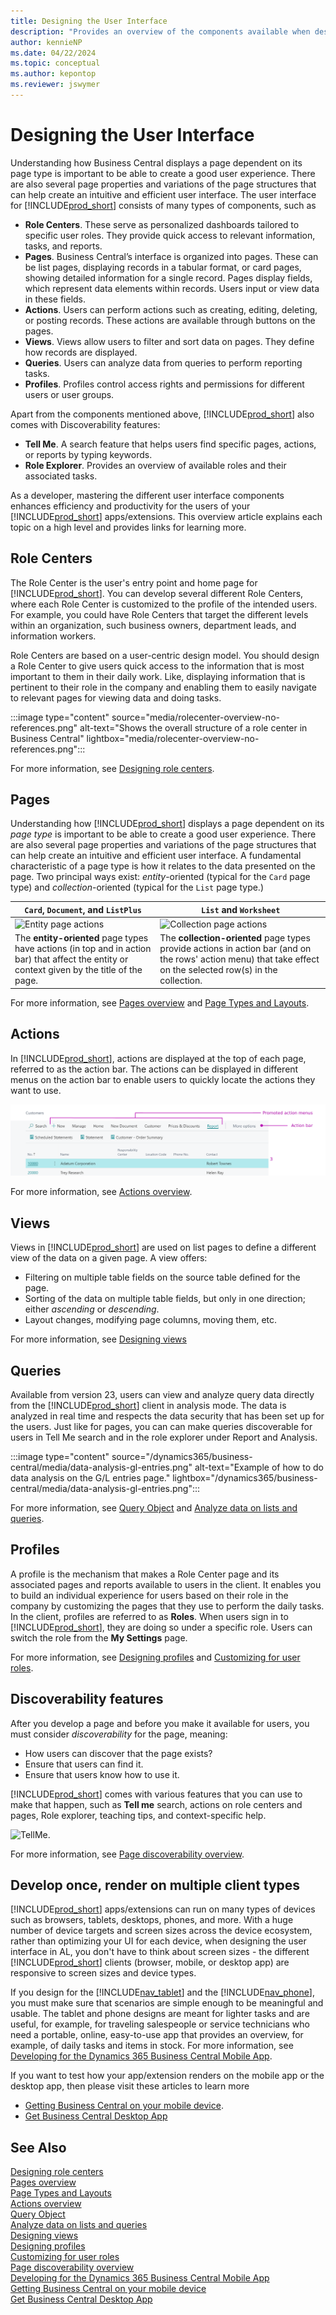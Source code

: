 ```yaml
---
title: Designing the User Interface
description: "Provides an overview of the components available when designing a user interface in Business Central"
author: kennieNP
ms.date: 04/22/2024
ms.topic: conceptual
ms.author: kepontop
ms.reviewer: jswymer
---
```


# Designing the User Interface

Understanding how Business Central displays a page dependent on its page type is important to be able to create a good user experience. There are also several page properties and variations of the page structures that can help create an intuitive and efficient user interface. The user interface for [!INCLUDE[prod_short](includes/prod_short.md)] consists of many types of components, such as 

* **Role Centers**. These serve as personalized dashboards tailored to specific user roles. They provide quick access to relevant information, tasks, and reports.
* **Pages**. Business Central’s interface is organized into pages. These can be list pages, displaying records in a tabular format, or card pages, showing detailed information for a single record. Pages display fields, which represent data elements within records. Users input or view data in these fields.
* **Actions**. Users can perform actions such as creating, editing, deleting, or posting records. These actions are available through buttons on the pages.
* **Views**. Views allow users to filter and sort data on pages. They define how records are displayed.
* **Queries**. Users can analyze data from queries to perform reporting tasks.
* **Profiles**. Profiles control access rights and permissions for different users or user groups.

Apart from the components mentioned above, [!INCLUDE[prod_short](includes/prod_short.md)] also comes with Discoverability features:
* **Tell Me**. A search feature that helps users find specific pages, actions, or reports by typing keywords.
* **Role Explorer**. Provides an overview of available roles and their associated tasks.

As a developer, mastering the different user interface components enhances efficiency and productivity for the users of your [!INCLUDE[prod_short](includes/prod_short.md)] apps/extensions. This overview article explains each topic on a high level and provides links for learning more.


## Role Centers

The Role Center is the user's entry point and home page for [!INCLUDE[prod_short](includes/prod_short.md)]. You can develop several different Role Centers, where each Role Center is customized to the profile of the intended users. For example, you could have Role Centers that target the different levels within an organization, such business owners, department leads, and information workers. 

Role Centers are based on a user-centric design model. You should design a Role Center to give users quick access to the information that is most important to them in their daily work. Like, displaying information that is pertinent to their role in the company and enabling them to easily navigate to relevant pages for viewing data and doing tasks.

:::image type="content" source="media/rolecenter-overview-no-references.png" alt-text="Shows the overall structure of a role center in Business Central" lightbox="media/rolecenter-overview-no-references.png":::

For more information, see [Designing role centers](devenv-designing-role-centers.md).


## Pages

Understanding how [!INCLUDE[prod_short](includes/prod_short.md)] displays a page dependent on its *page type* is important to be able to create a good user experience. There are also several page properties and variations of the page structures that can help create an intuitive and efficient user interface. A fundamental characteristic of a page type is how it relates to the data presented on the page. Two principal ways exist: *entity*-oriented (typical for the `Card` page type) and *collection*-oriented (typical for the `List` page type.) 

|`Card`, `Document`, and `ListPlus`|`List` and `Worksheet`|
|---------|---------------|
|![Entity page actions](media/page-layout-entity-actions.png "Entity pages and their actions")|![Collection page actions](media/page-layout-collection-actions.png "Collection pages and their actions")|
|The **entity-oriented** page types have actions (in top and in action bar) that affect the entity or context given by the title of the page.|The **collection-oriented** page types provide actions in action bar (and on the rows' action menu) that take effect on the selected row(s) in the collection.|

For more information, see [Pages overview](devenv-pages-overview.md) and [Page Types and Layouts](devenv-page-types-and-layouts.md).


## Actions

In [!INCLUDE[prod_short](includes/prod_short.md)], actions are displayed at the top of each page, referred to as the action bar. The actions can be displayed in different menus on the action bar to enable users to quickly locate the actions they want to use.

![image text.](media/action-overview.png) 

For more information, see [Actions overview](devenv-actions-overview.md).


## Views

Views in [!INCLUDE[prod_short](includes/prod_short.md)] are used on list pages to define a different view of the data on a given page. A view offers:

- Filtering on multiple table fields on the source table defined for the page.
- Sorting of the data on multiple table fields, but only in one direction; either *ascending* or *descending*.
- Layout changes, modifying page columns, moving them, etc. 

For more information, see [Designing views](devenv-views.md)


## Queries

Available from version 23, users can view and analyze query data directly from the [!INCLUDE[prod_short](includes/prod_short.md)] client in analysis mode. The data is analyzed in real time and respects the data security that has been set up for the users. Just like for pages, you can can make queries discoverable for users in Tell Me search and in the role explorer under Report and Analysis. 

:::image type="content" source="/dynamics365/business-central/media/data-analysis-gl-entries.png" alt-text="Example of how to do data analysis on the G/L entries page." lightbox="/dynamics365/business-central/media/data-analysis-gl-entries.png":::

For more information, see [Query Object](devenv-query-object.md) and [Analyze data on lists and queries](/dynamics365/business-central/analysis-mode?toc=/dynamics365/business-central/dev-itpro/toc.json).


## Profiles

A profile is the mechanism that makes a Role Center page and its associated pages and reports available to users in the client. It enables you to build an individual experience for users based on their role in the company by customizing the pages that they use to perform the daily tasks. In the client, profiles are referred to as **Roles**. When users sign in to [!INCLUDE[prod_short](includes/prod_short.md)], they are doing so under a specific role. Users can switch the role from the **My Settings** page. 

For more information, see [Designing profiles](devenv-design-profiles.md) and [Customizing for user roles](devenv-role-customization.md).


## Discoverability features 

After you develop a page and before you make it available for users, you must consider *discoverability* for the page, meaning:

- How users can discover that the page exists?
- Ensure that users can find it.
- Ensure that users know how to use it. 

[!INCLUDE[prod_short](includes/prod_short.md)] comes with various features that you can use to make that happen, such as **Tell me** search, actions on role centers and pages, Role explorer, teaching tips, and context-specific help. 

![TellMe.](media/tellmeApril19.png)

For more information, see [Page discoverability overview](devenv-page-discoverability.md).


## Develop once, render on multiple client types

[!INCLUDE[prod_short](includes/prod_short.md)] apps/extensions can run on many types of devices such as browsers, tablets, desktops, phones, and more. With a huge number of device targets and screen sizes across the device ecosystem, rather than optimizing your UI for each device, when designing the user interface in AL, you don't have to think about screen sizes - the different [!INCLUDE[prod_short](includes/prod_short.md)] clients (browser, mobile, or desktop app) are responsive to screen sizes and device types. 

If you design for the [!INCLUDE[nav_tablet](includes/nav_tablet_md.md)] and the [!INCLUDE[nav_phone](includes/nav_phone_md.md)], you must make sure that scenarios are simple enough to be meaningful and usable. The tablet and phone designs are meant for lighter tasks and are useful, for example, for traveling salespeople or service technicians who need a portable, online, easy-to-use app that provides an overview, for example, of daily tasks and items in stock. For more information, see [Developing for the Dynamics 365 Business Central Mobile App](devenv-introducing-business-central-mobile-app.md).

If you want to test how your app/extension renders on the mobile app or the desktop app, then please visit these articles to learn more
- [Getting Business Central on your mobile device](/dynamics365/business-central/install-mobile-app?toc=/dynamics365/business-central/dev-itpro/toc.json).
- [Get Business Central Desktop App](/dynamics365/business-central/install-desktop-app?toc=/dynamics365/business-central/dev-itpro/toc.json)

## See Also

[Designing role centers](devenv-designing-role-centers.md)  
[Pages overview](devenv-pages-overview.md)   
[Page Types and Layouts](devenv-page-types-and-layouts.md)  
[Actions overview](devenv-actions-overview.md)   
[Query Object](devenv-query-object.md)   
[Analyze data on lists and queries](/dynamics365/business-central/analysis-mode?toc=/dynamics365/business-central/dev-itpro/toc.json)  
[Designing views](devenv-views.md)   
[Designing profiles](devenv-design-profiles.md)  
[Customizing for user roles](devenv-role-customization.md)  
[Page discoverability overview](devenv-page-discoverability.md)   
[Developing for the Dynamics 365 Business Central Mobile App](devenv-introducing-business-central-mobile-app.md)   
[Getting Business Central on your mobile device](/dynamics365/business-central/install-mobile-app?toc=/dynamics365/business-central/dev-itpro/toc.json)  
[Get Business Central Desktop App](/dynamics365/business-central/install-desktop-app?toc=/dynamics365/business-central/dev-itpro/toc.json)  

